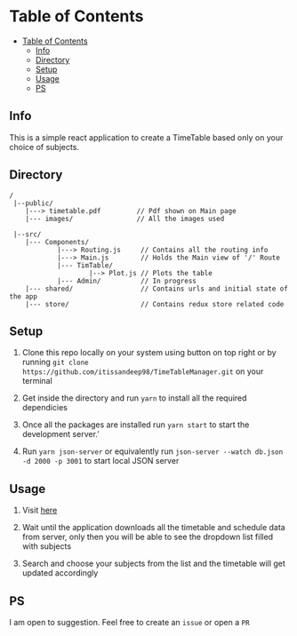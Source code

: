 # Table of Contents

- [Table of Contents](#table-of-contents)
	- [Info](#info)
	- [Directory](#directory)
	- [Setup](#setup)
	- [Usage](#usage)
	- [PS](#ps)

## Info

This is a simple react application to create a TimeTable based only on your choice of subjects.

## Directory
	/
	 |--public/
		|---> timetable.pdf         // Pdf shown on Main page
		|--- images/                // All the images used

	 |--src/
		|--- Components/
				|---> Routing.js     // Contains all the routing info
				|---> Main.js        // Holds the Main view of '/' Route
				|--- TimTable/
						|--> Plot.js // Plots the table
				|--- Admin/          // In progress
		|--- shared/                 // Contains urls and initial state of the app
		|--- store/                  // Contains redux store related code
				
	 

## Setup

1. Clone this repo locally on your system using button on top right or by running `git clone https://github.com/itissandeep98/TimeTableManager.git` on your terminal

2. Get inside the directory and run `yarn` to install all the required dependicies

3. Once all the packages are installed run `yarn start` to start the development server.'

4. Run `yarn json-server` or equivalently run `json-server --watch db.json -d 2000 -p 3001` to start local JSON server

## Usage

1. Visit [here](https://itissandeep98.github.io/TimeTableManager/)

2. Wait until the application downloads all the timetable and schedule data from server, only then you will be able to see the dropdown list filled with subjects

3. Search and choose your subjects from the list and the timetable will get updated accordingly

## PS

I am open to suggestion. Feel free to create an `issue` or open a `PR`
